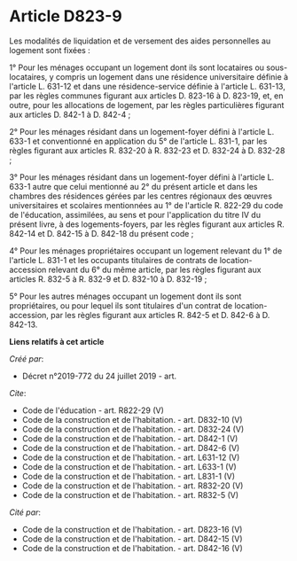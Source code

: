 # Article D823-9

Les modalités de liquidation et de versement des aides personnelles au logement sont fixées : 

1° Pour les ménages occupant un logement dont ils sont locataires ou sous-locataires, y compris un logement dans une
résidence universitaire définie à l'article L. 631-12 et dans une résidence-service définie à l'article L. 631-13, par les
règles communes figurant aux articles D. 823-16 à D. 823-19, et, en outre, pour les allocations de logement, par les règles
particulières figurant aux articles D. 842-1 à D. 842-4 ; 

2° Pour les ménages résidant dans un logement-foyer défini à l'article L. 633-1 et conventionné en application du 5° de
l'article L. 831-1, par les règles figurant aux articles R. 832-20 à R. 832-23 et D. 832-24 à D. 832-28 ; 

3° Pour les ménages résidant dans un logement-foyer défini à l'article L. 633-1 autre que celui mentionné au 2° du présent
article et dans les chambres des résidences gérées par les centres régionaux des œuvres universitaires et scolaires
mentionnées au 1° de l'article R. 822-29 du code de l'éducation, assimilées, au sens et pour l'application du titre IV du
présent livre, à des logements-foyers, par les règles figurant aux articles R. 842-14 et D. 842-15 à D. 842-18 du présent
code ; 

4° Pour les ménages propriétaires occupant un logement relevant du 1° de l'article L. 831-1 et les occupants titulaires de
contrats de location-accession relevant du 6° du même article, par les règles figurant aux articles R. 832-5 à R. 832-9 et D.
832-10 à D. 832-19 ; 

5° Pour les autres ménages occupant un logement dont ils sont propriétaires, ou pour lequel ils sont titulaires d'un contrat
de location-accession, par les règles figurant aux articles R. 842-5 et D. 842-6 à D. 842-13.

**Liens relatifs à cet article**

_Créé par_:

  - Décret n°2019-772 du 24 juillet 2019 - art.

_Cite_:

  - Code de l'éducation - art. R822-29 (V)
  - Code de la construction et de l'habitation. - art. D832-10 (V)
  - Code de la construction et de l'habitation. - art. D832-24 (V)
  - Code de la construction et de l'habitation. - art. D842-1 (V)
  - Code de la construction et de l'habitation. - art. D842-6 (V)
  - Code de la construction et de l'habitation. - art. L631-12 (V)
  - Code de la construction et de l'habitation. - art. L633-1 (V)
  - Code de la construction et de l'habitation. - art. L831-1 (V)
  - Code de la construction et de l'habitation. - art. R832-20 (V)
  - Code de la construction et de l'habitation. - art. R832-5 (V)

_Cité par_:

  - Code de la construction et de l'habitation. - art. D823-16 (V)
  - Code de la construction et de l'habitation. - art. D842-15 (V)
  - Code de la construction et de l'habitation. - art. D842-16 (V)
